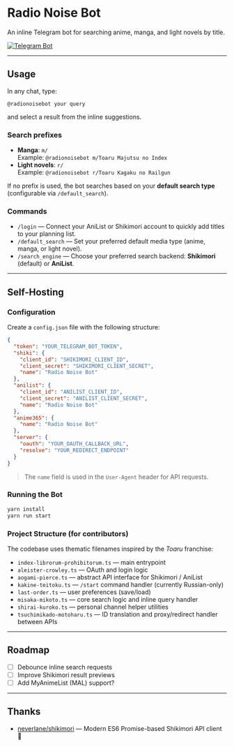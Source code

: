 # Radio Noise Bot

An inline Telegram bot for searching anime, manga, and light novels by title.

[![Telegram Bot](https://img.shields.io/badge/Telegram-Bot-blue?logo=telegram)](https://t.me/radionoisebot)

---

## Usage

In any chat, type:

```
@radionoisebot your query
```

and select a result from the inline suggestions.

### Search prefixes
- **Manga**: `m/`  
  Example: `@radionoisebot m/Toaru Majutsu no Index`
- **Light novels**: `r/`  
  Example: `@radionoisebot r/Toaru Kagaku no Railgun`

If no prefix is used, the bot searches based on your **default search type** (configurable via `/default_search`).

### Commands
- `/login` — Connect your AniList or Shikimori account to quickly add titles to your planning list.
- `/default_search` — Set your preferred default media type (anime, manga, or light novel).
- `/search_engine` — Choose your preferred search backend: **Shikimori** (default) or **AniList**.

---

## Self-Hosting

### Configuration

Create a `config.json` file with the following structure:

```json
{
  "token": "YOUR_TELEGRAM_BOT_TOKEN",
  "shiki": {
    "client_id": "SHIKIMORI_CLIENT_ID",
    "client_secret": "SHIKIMORI_CLIENT_SECRET",
    "name": "Radio Noise Bot"
  },
  "anilist": {
    "client_id": "ANILIST_CLIENT_ID",
    "client_secret": "ANILIST_CLIENT_SECRET",
    "name": "Radio Noise Bot"
  },
  "anime365": {
    "name": "Radio Noise Bot"
  },
  "server": {
    "oauth": "YOUR_OAUTH_CALLBACK_URL",
    "resolve": "YOUR_REDIRECT_ENDPOINT"
  }
}
```

> The `name` field is used in the `User-Agent` header for API requests.

### Running the Bot

```bash
yarn install
yarn run start
```

### Project Structure (for contributors)

The codebase uses thematic filenames inspired by the *Toaru* franchise:

- `index-librorum-prohibitorum.ts` — main entrypoint  
- `aleister-crowley.ts` — OAuth and login logic  
- `aogami-pierce.ts` — abstract API interface for Shikimori / AniList  
- `kakine-teitoku.ts` — `/start` command handler (currently Russian-only)  
- `last-order.ts` — user preferences (save/load)  
- `misaka-mikoto.ts` — core search logic and inline query handler  
- `shirai-kuroko.ts` — personal channel helper utilities  
- `tsuchimikado-motoharu.ts` — ID translation and proxy/redirect handler between APIs  

---

## Roadmap

- [ ] Debounce inline search requests  
- [ ] Improve Shikimori result previews  
- [ ] Add MyAnimeList (MAL) support?

---

## Thanks

- [neverlane/shikimori](https://github.com/neverlane/shikimori) — Modern ES6 Promise-based Shikimori API client 🙌